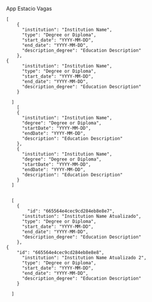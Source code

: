 App Estacio Vagas

	[ 
		{
		  "institution": "Institution Name",
		  "type": "Degree or Diploma",
		  "start_date": "YYYY-MM-DD",
		  "end_date": "YYYY-MM-DD",
		  "description_degree": "Education Description"
		},
	{
		  "institution": "Institution Name",
		  "type": "Degree or Diploma",
		  "start_date": "YYYY-MM-DD",
		  "end_date": "YYYY-MM-DD",
		  "description_degree": "Education Description"
		}
		
	  ]
	  	[ 
		{
		  "institution": "Institution Name",
		  "degree": "Degree or Diploma",
		  "startDate": "YYYY-MM-DD",
		  "endDate": "YYYY-MM-DD",
		  "description": "Education Description"
		},
		{
		  "institution": "Institution Name",
		  "degree": "Degree or Diploma",
		  "startDate": "YYYY-MM-DD",
		  "endDate": "YYYY-MM-DD",
		  "description": "Education Description"
		}
	  ]

	
	  [ 
		{
			"id": "665564e4cec9cd284eb8e8e7",
		  "institution": "Institution Name Atualizado",
		  "type": "Degree or Diploma",
		  "start_date": "YYYY-MM-DD",
		  "end_date": "YYYY-MM-DD",
		  "description_degree": "Education Description"
		},
	{
		"id": "665564e4cec9cd284eb8e8e8",	
		  "institution": "Institution Name Atualizado 2",
		  "type": "Degree or Diploma",
		  "start_date": "YYYY-MM-DD",
		  "end_date": "YYYY-MM-DD",
		  "description_degree": "Education Description"
		}
		
	  ]
